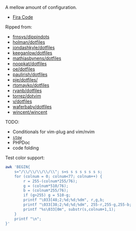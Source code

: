 A mellow amount of configuration.

- [Fira Code](https://github.com/tonsky/FiraCode)

Ripped from:

- [frnsys/dippindots](https://github.com/frnsys/dippindots)
- [holman/dotfiles](https://github.com/holman/dotfiles)
- [jondashkyle/dotfiles](https://github.com/jondashkyle/dotfiles)
- [keeganlow/dotfiles](https://github.com/keeganlow/dotfiles)
- [mathiasbynens/dotfiles](https://github.com/mathiasbynens/dotfiles)
- [noopkat/dotfiles](https://github.com/noopkat/dotfiles)
- [oe/dotfiles](https://github.com/oe/dotfiles)
- [paulirish/dotfiles](https://github.com/paulirish/dotfiles)
- [pje/dotfiles/](https://github.com/pje/dotfiles/)
- [rtomayko/dotfiles](https://github.com/rtomayko/dotfiles)
- [ryanb/dotfiles](https://github.com/ryanb/dotfiles)
- [torrez/dotvim](https://github.com/torrez/dotvim)
- [v/dotfiles](https://github.com/v/dotfiles)
- [waferbaby/dotfiles](https://github.com/waferbaby/dotfiles)
- [wincent/wincent](https://github.com/wincent/wincent)

TODO:

- Conditionals for vim-plug and vim/nvim
- [`stow`](https://www.gnu.org/software/stow/)
- PHPDoc
- code folding

Test color support:

```bash
awk 'BEGIN{
    s="/\\/\\/\\/\\/\\"; s=s s s s s s s s;
    for (colnum = 0; colnum<77; colnum++) {
        r = 255-(colnum*255/76);
        g = (colnum*510/76);
        b = (colnum*255/76);
        if (g>255) g = 510-g;
        printf "\033[48;2;%d;%d;%dm", r,g,b;
        printf "\033[38;2;%d;%d;%dm", 255-r,255-g,255-b;
        printf "%s\033[0m", substr(s,colnum+1,1);
    }
    printf "\n";
}'
```
